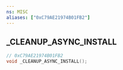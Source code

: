```yaml
---
ns: MISC
aliases: ["0xC79AE21974B01FB2"]
---
```

## _CLEANUP_ASYNC_INSTALL

```c
// 0xC79AE21974B01FB2
void _CLEANUP_ASYNC_INSTALL();
```

